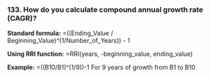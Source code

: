 ### 133. **How do you calculate compound annual growth rate (CAGR)?**

**Standard formula:**
=((Ending_Value / Beginning_Value)^(1/Number_of_Years)) - 1

**Using RRI function:**
=RRI(years, -beginning_value, ending_value)

**Example:**
=((B10/B1)^(1/9))-1
For 9 years of growth from B1 to B10
